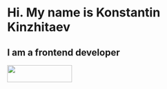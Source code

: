 # Hi. My name is Konstantin Kinzhitaev
## I am a frontend developer

<img src="https://img.shields.io/badge/HTML5-00BFFF?style=for-the-badge&logo=HTML5&logoColor=E34F26" width="150" height="40">